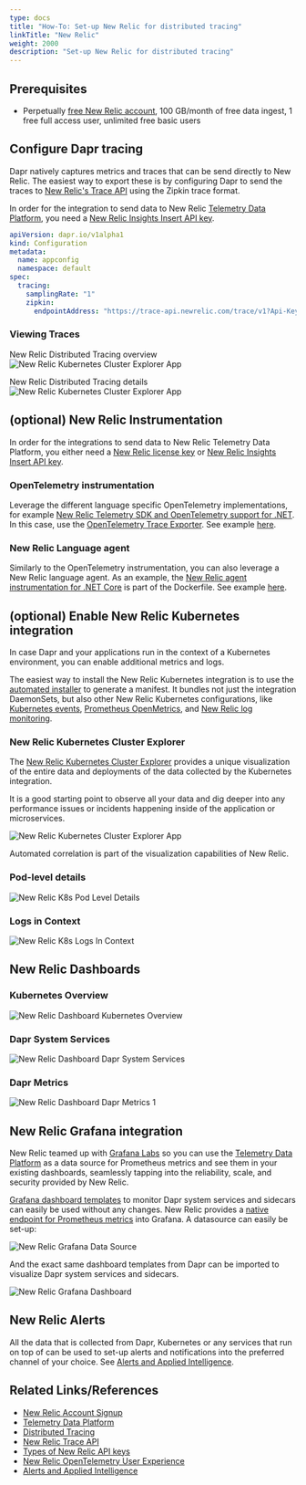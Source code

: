 ```yaml
---
type: docs
title: "How-To: Set-up New Relic for distributed tracing"
linkTitle: "New Relic"
weight: 2000
description: "Set-up New Relic for distributed tracing"
---
```


## Prerequisites

- Perpetually [free New Relic account](https://newrelic.com/signup?ref=dapr), 100 GB/month of free data ingest, 1 free full access user, unlimited free basic users

## Configure Dapr tracing

Dapr natively captures metrics and traces that can be send directly to New Relic. The easiest way to export these is by configuring Dapr to send the traces to [New Relic's Trace API](https://docs.newrelic.com/docs/distributed-tracing/trace-api/report-zipkin-format-traces-trace-api/) using the Zipkin trace format.

In order for the integration to send data to New Relic [Telemetry Data Platform](https://newrelic.com/platform/telemetry-data-platform), you need a [New Relic Insights Insert API key](https://docs.newrelic.com/docs/apis/intro-apis/new-relic-api-keys#insights-insert-key).

```yaml
apiVersion: dapr.io/v1alpha1
kind: Configuration
metadata:
  name: appconfig
  namespace: default
spec:
  tracing:
    samplingRate: "1"
    zipkin:
      endpointAddress: "https://trace-api.newrelic.com/trace/v1?Api-Key=<NR-INSIGHTS-INSERT-API-KEY>&Data-Format=zipkin&Data-Format-Version=2"
```

### Viewing Traces

New Relic Distributed Tracing overview
![New Relic Kubernetes Cluster Explorer App](/images/nr-distributed-tracing-overview.png)

New Relic Distributed Tracing details
![New Relic Kubernetes Cluster Explorer App](/images/nr-distributed-tracing-detail.png)

## (optional) New Relic Instrumentation

In order for the integrations to send data to New Relic Telemetry Data Platform, you either need a [New Relic license key](https://docs.newrelic.com/docs/accounts/accounts-billing/account-setup/new-relic-license-key) or [New Relic Insights Insert API key](https://docs.newrelic.com/docs/apis/intro-apis/new-relic-api-keys#insights-insert-key).

### OpenTelemetry instrumentation

Leverage the different language specific OpenTelemetry implementations, for example [New Relic Telemetry SDK and OpenTelemetry support for .NET](https://github.com/newrelic/newrelic-telemetry-sdk-dotnet). In this case, use the [OpenTelemetry Trace Exporter](https://github.com/newrelic/newrelic-telemetry-sdk-dotnet/tree/main/src/NewRelic.OpenTelemetry). See example [here](https://github.com/harrykimpel/quickstarts/blob/master/distributed-calculator/csharp-otel/Startup.cs).

### New Relic Language agent

Similarly to the OpenTelemetry instrumentation, you can also leverage a New Relic language agent. As an example, the [New Relic agent instrumentation for .NET Core](https://docs.newrelic.com/docs/agents/net-agent/installation/install-docker-container) is part of the Dockerfile. See example [here](https://github.com/harrykimpel/quickstarts/blob/master/distributed-calculator/csharp/Dockerfile).

## (optional) Enable New Relic Kubernetes integration

In case Dapr and your applications run in the context of a Kubernetes environment, you can enable additional metrics and logs.

The easiest way to install the New Relic Kubernetes integration is to use the [automated installer](https://one.newrelic.com/launcher/nr1-core.settings?pane=eyJuZXJkbGV0SWQiOiJrOHMtY2x1c3Rlci1leHBsb3Jlci1uZXJkbGV0Lms4cy1zZXR1cCJ9) to generate a manifest. It bundles not just the integration DaemonSets, but also other New Relic Kubernetes configurations, like [Kubernetes events](https://docs.newrelic.com/docs/integrations/kubernetes-integration/kubernetes-events/install-kubernetes-events-integration), [Prometheus OpenMetrics](https://docs.newrelic.com/docs/integrations/prometheus-integrations/get-started/new-relic-prometheus-openmetrics-integration-kubernetes), and [New Relic log monitoring](https://docs.newrelic.com/docs/logs).

### New Relic Kubernetes Cluster Explorer

The [New Relic Kubernetes Cluster Explorer](https://docs.newrelic.com/docs/integrations/kubernetes-integration/understand-use-data/kubernetes-cluster-explorer) provides a unique visualization of the entire data and deployments of the data collected by the Kubernetes integration.

It is a good starting point to observe all your data and dig deeper into any performance issues or incidents happening inside of the application or microservices.

![New Relic Kubernetes Cluster Explorer App](/images/nr-k8s-cluster-explorer-app.png)

Automated correlation is part of the visualization capabilities of New Relic.

### Pod-level details

![New Relic K8s Pod Level Details](/images/nr-k8s-pod-level-details.png)

### Logs in Context

![New Relic K8s Logs In Context](/images/nr-k8s-logs-in-context.png)

## New Relic Dashboards

### Kubernetes Overview

![New Relic Dashboard Kubernetes Overview](/images/nr-dashboard-k8s-overview.png)

### Dapr System Services

![New Relic Dashboard Dapr System Services](/images/nr-dashboard-dapr-system-services.png)

### Dapr Metrics

![New Relic Dashboard Dapr Metrics 1](/images/nr-dashboard-dapr-metrics-1.png)

## New Relic Grafana integration

New Relic teamed up with [Grafana Labs](https://grafana.com/) so you can use the [Telemetry Data Platform](https://newrelic.com/platform/telemetry-data-platform) as a data source for Prometheus metrics and see them in your existing dashboards, seamlessly tapping into the reliability, scale, and security provided by New Relic.

[Grafana dashboard templates](https://github.com/dapr/dapr/blob/227028e7b76b7256618cd3236d70c1d4a4392c9a/grafana/README.md) to monitor Dapr system services and sidecars can easily be used without any changes. New Relic provides a [native endpoint for Prometheus metrics](https://docs.newrelic.com/docs/integrations/grafana-integrations/set-configure/configure-new-relic-prometheus-data-source-grafana) into Grafana. A datasource can easily be set-up:

![New Relic Grafana Data Source](/images/nr-grafana-datasource.png)

And the exact same dashboard templates from Dapr can be imported to visualize Dapr system services and sidecars.

![New Relic Grafana Dashboard](/images/nr-grafana-dashboard.png)

## New Relic Alerts

All the data that is collected from Dapr, Kubernetes or any services that run on top of can be used to set-up alerts and notifications into the preferred channel of your choice. See [Alerts and Applied Intelligence](https://docs.newrelic.com/docs/alerts-applied-intelligence).

## Related Links/References

* [New Relic Account Signup](https://newrelic.com/signup)
* [Telemetry Data Platform](https://newrelic.com/platform/telemetry-data-platform)
* [Distributed Tracing](https://docs.newrelic.com/docs/understand-dependencies/distributed-tracing/get-started/introduction-distributed-tracing)
* [New Relic Trace API](https://docs.newrelic.com/docs/distributed-tracing/trace-api/introduction-trace-api/)
* [Types of New Relic API keys](https://docs.newrelic.com/docs/apis/intro-apis/new-relic-api-keys)
* [New Relic OpenTelemetry User Experience](https://blog.newrelic.com/product-news/opentelemetry-user-experience/)
* [Alerts and Applied Intelligence](https://docs.newrelic.com/docs/alerts-applied-intelligence)
